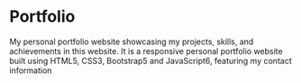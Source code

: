 # Portfolio
My personal portfolio website showcasing my projects, skills, and achievements in this website. It is a responsive personal portfolio website built using HTML5, CSS3, Bootstrap5 and JavaScript6, featuring my contact information
